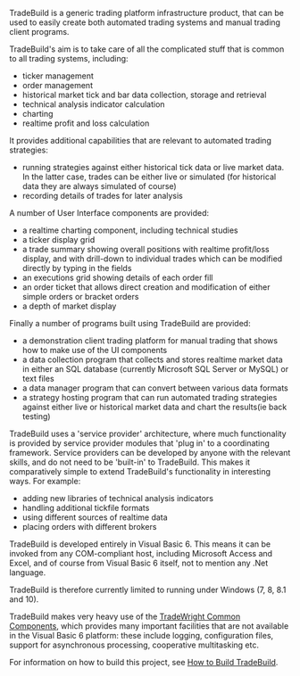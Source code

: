 TradeBuild is a generic trading platform infrastructure product, that can be used to easily create both automated trading systems
and manual trading client programs. 

TradeBuild's aim is to take care of all the complicated stuff that is common to all trading systems, including:

*	ticker management 
*	order management 
*	historical market tick and bar data collection, storage and retrieval 
*	technical analysis indicator calculation 
*	charting 
*	realtime profit and loss calculation

It provides additional capabilities that are relevant to automated trading strategies:

*	running strategies against either historical tick data or live market data. In the latter case, trades can be either live or 
simulated (for historical data they are always simulated of course) 
*	recording details of trades for later analysis

A number of User Interface components are provided:

*	a realtime charting component, including technical studies
*	a ticker display grid 
*	a trade summary showing overall positions with realtime profit/loss display, and with drill-down to individual trades which can 
be modified directly by typing in the fields 
*	an executions grid showing details of each order fill 
*	an order ticket that allows direct creation and modification of either simple orders or bracket orders 
*	a depth of market display

Finally a number of programs built using TradeBuild are provided:

*	a demonstration client trading platform for manual trading that shows how to make use of the UI components 
*	a data collection program that collects and stores realtime market data in either an SQL database (currently Microsoft SQL Server 
or MySQL) or text files 
*	a data manager program that can convert between various data formats 
*	a strategy hosting program that can run automated trading strategies against either live or historical market data and chart 
the results(ie back testing)

TradeBuild uses a 'service provider' architecture, where much functionality is provided by service provider modules that 'plug in' 
to a coordinating framework. Service providers can be developed by anyone with the relevant skills, and do not need to be 'built-in' 
to TradeBuild. This makes it comparatively simple to extend TradeBuild's functionality in interesting ways. For example:

*	adding new libraries of technical analysis indicators 
*	handling additional tickfile formats 
*	using different sources of realtime data 
*	placing orders with different brokers

TradeBuild is developed entirely in Visual Basic 6. This means it can be invoked from any COM-compliant host, including Microsoft 
Access and Excel, and of course from Visual Basic 6 itself, not to mention any .Net language.

TradeBuild is therefore currently limited to running under Windows (7, 8, 8.1 and 10).

TradeBuild makes very heavy use of the [TradeWright Common Components](https://github.com/rlktradewright/tradewright-common), which
provides many important facilities that are not available in the Visual Basic 6 platform: these include logging, configuration files, 
support for asynchronous processing, cooperative multitasking etc.

For information on how to build this project, see [How to Build TradeBuild](Docs/BuildingTradeBuild/BuildingTradeBuild.md).

